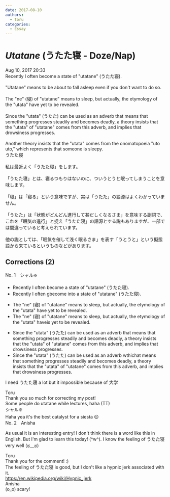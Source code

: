 ```yaml
---
date: 2017-08-10
authors:
  - toru
categories:
  - Essay
---
```


<h1 id="subject_show"><strong><em>Utatane</strong></em> (うたた寝 - Doze/Nap)</h1>
<div class="date">Aug 10, 2017 20:33</div>
<div id="post"><div id="body_show_ori">
Recently I often become a state of "utatane" (うたた寝).<br/><br/>"Utatane" means to be about to fall asleep even if you don't want to do so.<br/><br/>The "ne" (寝) of "utatane" means to sleep, but actually, the etymology of the "utata" have yet to be revealed.<br/><br/>Since the "utata" (うたた) can be used as an adverb that means that something progresses steadily and becomes deadly, a theory insists that the "utata" of "utatane" comes from this adverb, and implies that drowsiness progresses.<br/><br/>Another theory insists that the "utata" comes from the onomatopoeia "uto uto," which represents that someone is sleepy.
</div></div>

<!-- more -->

<div id="post_ja"><div id="body_show_mo">
うたた寝<br/><br/>私は最近よく「うたた寝」をします。<br/><br/>「うたた寝」とは、寝るつもりはないのに、ついうとうと眠ってしまうことを意味します。<br/><br/>「寝」は「寝る」という意味ですが、実は「うたた」の語源はよくわかっていません。<br/><br/>「うたた」は「状態がどんどん進行して甚だしくなるさま」を意味する副詞で、これを「眠気の進行」と捉え「うたた寝」の語源とする説もありますが、一部では間違っていると考えられています。<br/><br/>他の説としては、「眠気を催して浅く眠るさま」を表す「うとうと」という擬態語から来ているというものなどがあります。
</div></div>

## Corrections (2)
<div id="block"><div class="first_name"> No. 1　<span class="just_name">シャル❇️</span></div><div id="block2">
<ul class="correction_field">
<li class="incorrect">Recently I often become a state of "utatane" (うたた寝).</li>
<li class="corrected correct">
Recently I often <span class="f_red">g</span><span class="f_gray"><span class="sline">bec</span></span>o<span class="f_gray"><span class="sline">me</span></span> <span class="f_red">into </span>a state of "utatane" (うたた寝).
</li>
</ul>
<ul class="correction_field">
<li class="incorrect">The "ne" (寝) of "utatane" means to sleep, but actually, the etymology of the "utata" have yet to be revealed.</li>
<li class="corrected correct">
The "ne" (寝) of "utatane" means to sleep, but actually, the etymology of the "utata" <span class="f_gray"><span class="sline">have</span></span><span class="f_red">is</span> yet to be revealed.
</li>
</ul>
<ul class="correction_field">
<li class="incorrect">Since the "utata" (うたた) can be used as an adverb that means that something progresses steadily and becomes deadly, a theory insists that the "utata" of "utatane" comes from this adverb, and implies that drowsiness progresses.</li>
<li class="corrected correct">
Since the "utata" (うたた) can be used as an adverb <span class="f_red">w</span><span class="f_gray"><span class="sline">t</span></span>h<span class="f_red">ich</span><span class="f_gray"><span class="sline">at</span></span> means that something progresses steadily and becomes deadly, a theory insists that the "utata" of "utatane" comes from this adverb, and implies that drowsiness progresses.
</li>
</ul>
<p class="comment_small">
 I need うたた寝 a lot but it impossible because of 大学
</p>

</div><div class="name"><span class="just_name">Toru</span><br>
Thank you so much for correcting my post!<br/>Some people do utatane while lectures, haha (TT)
</div>
<div class="name"><span class="just_name">シャル❇️</span><br>
Haha yea it's the best catalyst for a siesta 😉
</div>
</div>
<div id="block"><div class="first_name"> No. 2　<span class="just_name">Anisha</span></div><div id="block2">
<p class="comment_small">
 As usual it is an interesting entry! I don't think there is a word like this in English. But I'm glad to learn this today! (^w^). I know the feeling of うたた寝 very well (ಥ﹏ಥ)
</p>

</div><div class="name"><span class="just_name">Toru</span><br>
Thank you for the comment! :)<br/>The feeling of うたた寝 is good, but I don't like a hypnic jerk associated with it.<br/><a href="https://en.wikipedia.org/wiki/Hypnic_jerk" target="_blank">https://en.wikipedia.org/wiki/Hypnic_jerk</a>
</div>
<div class="name"><span class="just_name">Anisha</span><br>
(o_o) scary!
</div>
</div>

